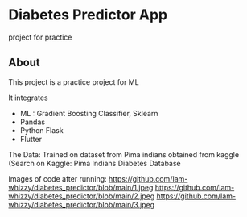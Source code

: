 # Diabetes Predictor App

project for practice

## About

This project is a practice project for ML

It integrates

- ML : Gradient Boosting Classifier, Sklearn
- Pandas
- Python Flask
- Flutter

The Data: Trained on dataset from Pima indians obtained from kaggle (Search on Kaggle: Pima Indians Diabetes Database

Images of code after running: 
https://github.com/Iam-whizzy/diabetes_predictor/blob/main/1.jpeg
https://github.com/Iam-whizzy/diabetes_predictor/blob/main/2.jpeg
https://github.com/Iam-whizzy/diabetes_predictor/blob/main/3.jpeg
